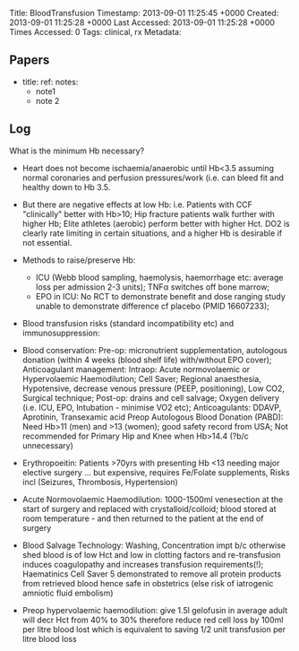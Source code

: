 Title: BloodTransfusion
Timestamp: 2013-09-01 11:25:45 +0000
Created: 2013-09-01 11:25:28 +0000
Last Accessed: 2013-09-01 11:25:28 +0000
Times Accessed: 0
Tags: clinical, rx
Metadata: 


## Papers

- 
  title: 
  ref: 
  notes:
    - note1
    - note 2

## Log

What is the minimum Hb necessary? 
- Heart does not become ischaemia/anaerobic until Hb<3.5 assuming normal coronaries and perfusion pressures/work (i.e. can bleed fit and healthy down to Hb 3.5.  
- But there are negative effects at low Hb: i.e. Patients with CCF "clinically" better with Hb>10; Hip fracture patients walk further with higher Hb; Elite athletes (aerobic) perform better with higher Hct.  DO2 is clearly rate limiting in certain situations, and a higher Hb is desirable if not essential.
- Methods to raise/preserve Hb: 
    - ICU (Webb blood sampling, haemolysis, haemorrhage etc: average loss per admission 2-3 units); TNFα switches off bone marrow; 
    - EPO in ICU: No RCT to demonstrate benefit and dose ranging study unable to demonstrate difference cf placebo (PMID 16607233);

- Blood transfusion risks (standard incompatibility etc) and immunosuppression: 
- Blood conservation: Pre-op: micronutrient supplementation, autologous donation (within 4 weeks (blood shelf life) with/without EPO cover); Anticoagulant management: Intraop: Acute normovolaemic or Hypervolaemic Haemodilution; Cell Saver; Regional anaesthesia, Hypotensive, decrease venous pressure (PEEP, positioning), Low CO2, Surgical technique; Post-op: drains and cell salvage; Oxygen delivery (i.e. ICU, EPO, Intubation - minimise VO2 etc); Anticoagulants: DDAVP, Aprotinin, Transexamic acid
Preop Autologous Blood Donation (PABD): Need Hb>11 (men) and >13 (women); good safety record from USA; Not recommended for Primary Hip and Knee when Hb>14.4 (?b/c unnecessary)
- Erythropoeitin: Patients >70yrs with presenting Hb <13 needing major elective surgery ... but expensive, requires Fe/Folate supplements, Risks incl (Seizures, Thrombosis, Hypertension)
- Acute Normovolaemic Haemodilution: 1000-1500ml venesection at the start of surgery and replaced with crystalloid/colloid; blood stored at room temperature - and then returned to the patient at the end of surgery
- Blood Salvage Technology: Washing, Concentration impt b/c otherwise shed blood is of low Hct and low in clotting factors and re-transfusion induces coagulopathy and increases transfusion requirements(!); Haematinics Cell Saver 5 demonstrated to remove all protein products from retrieved blood hence safe in obstetrics (else risk of iatrogenic amniotic fluid embolism)
- Preop hypervolaemic haemodilution: give 1.5l gelofusin in average adult will decr Hct from 40% to 30% therefore reduce red cell loss by 100ml per litre blood lost which is equivalent to saving 1/2 unit transfusion per litre blood loss